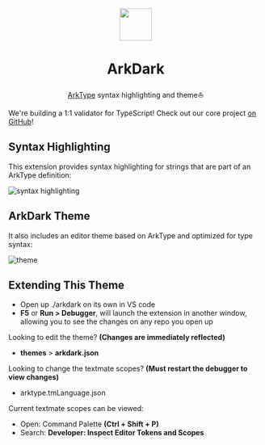 <div align="center">
  <img src="https://github.com/arktypeio/arkdark/raw/HEAD/icon.png" height="64px" />
  <h1>ArkDark</h1>
</div>
<div align="center">

[ArkType](https://arktype.io) syntax highlighting and theme⛵

</div>

We're building a 1:1 validator for TypeScript! Check out our core project [on GitHub](https://github.com/arktypeio/arktype)!

## Syntax Highlighting

This extension provides syntax highlighting for strings that are part of an ArkType definition:

![syntax highlighting](https://github.com/arktypeio/arkdark/raw/HEAD/Highlighting.png)

## ArkDark Theme

It also includes an editor theme based on ArkType and optimized for type syntax:

![theme](https://github.com/arktypeio/arkdark/raw/HEAD/Theme.png)

## Extending This Theme

-   Open up ./arkdark on its own in VS code
-   **F5** or **Run > Debugger**, will launch the extension in another window, allowing you to see the changes on any repo you open up

Looking to edit the theme? **(Changes are immediately reflected)**

-   **themes** > **arkdark.json**

Looking to change the textmate scopes? **(Must restart the debugger to view changes)**

-   arktype.tmLanguage.json

Current textmate scopes can be viewed:

-   Open: Command Palette **(Ctrl + Shift + P)**
-   Search: **Developer: Inspect Editor Tokens and Scopes**
